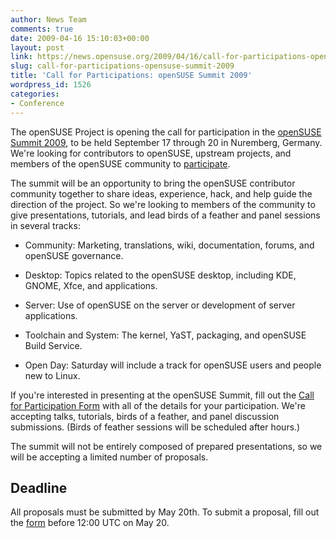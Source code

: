 ```yaml
---
author: News Team
comments: true
date: 2009-04-16 15:10:03+00:00
layout: post
link: https://news.opensuse.org/2009/04/16/call-for-participations-opensuse-summit-2009/
slug: call-for-participations-opensuse-summit-2009
title: 'Call for Participations: openSUSE Summit 2009'
wordpress_id: 1526
categories:
- Conference
---
```


The openSUSE Project is opening the call for participation in the [openSUSE Summit 2009](http://bit.ly/NLIcy), to be held September 17 through 20 in Nuremberg, Germany. We're looking for contributors to openSUSE, upstream projects, and members of the openSUSE community to [participate](http://bit.ly/13y5n).

The summit will be an opportunity to bring the openSUSE contributor community together to share ideas, experience, hack, and help guide the direction of the project. So we're looking to members of the community to give presentations, tutorials, and lead birds of a feather and panel sessions in several tracks:



	
  * Community: Marketing, translations, wiki, documentation, forums, and openSUSE governance.

	
  * Desktop: Topics related to the openSUSE desktop, including KDE, GNOME, Xfce, and applications.

	
  * Server: Use of openSUSE on the server or development of server applications.

	
  * Toolchain and System: The kernel, YaST, packaging, and openSUSE Build Service.

	
  * Open Day: Saturday will include a track for openSUSE users and people new to Linux.


If you're interested in presenting at the openSUSE Summit, fill out the [Call for Participation Form](http://bit.ly/44B4Dv) with all of the details for your participation. We're accepting talks, tutorials, birds of a feather, and panel discussion submissions. (Birds of feather sessions will be scheduled after hours.)

The summit will not be entirely composed of prepared presentations, so we will be accepting a limited number of proposals.


## Deadline


All proposals must be submitted by May 20th. To submit a proposal, fill out the [form](http://bit.ly/44B4Dv) before 12:00 UTC on May 20.
